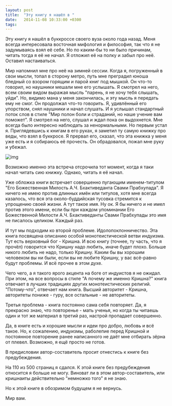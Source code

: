 ```yaml
---
layout: post
title:  "Эту книгу я нашёл в "
date:   2014-11-08 10:33:00 +0300
tags:   
---
```


Эту книгу я нашёл в буккроссе своего вуза около года назад. Меня всегда интересовала восточная мифология и философия, так что я не задумываясь взял её себе. Но по каким-бы то ни было причинам, читать тогда я её не начал. Я отложил её на полку и забыл про неё. Оставил настаиваться.

Мир напомнил мне про неё на зимней сессии. Когда я, погруженный в свои мысли, топал в сторону метро, путь мне преградил юноша бледный со взором горящим и парой книг под мышкой. Он что-то говорил, но наушники мешали мне его услышать. Я смотрел на него, всем своим видом выражая мысль "парень, я не хочу тебя слышать, уйди". Но, видимо мана у меня закончилась, и эту мысль я передать ему не смог. Он продолжал что-то говорить. Я, удивлённый его упорством, снял наушники и начал слушать. И я услышал стандартный поток слов в стиле "Мир полон боли и страданий, но наше учение вам поможет". Я смотрел на него, слушал и ждал пока он выдохнется. Мне всегда было интересно наблюдать за ненормальными. Но первым устал я. Приглядевшись к книгам в его руках, я заметил ту самую книжку про веды, что взял в буккросе. Я прервал его, сказал, что эта книжка у меня уже есть и я собираюсь её прочесть. Он обрадовался, пожал мне руку и убежал.

![img](https://pp.userapi.com/8QCdIhp0GXH8nRj_3QYYk7sxbNIl1Xe7VLdclw/52_gfiwuthM.jpg)

<!--excerpt-->

Возможно именно эта встреча отсрочила тот момент, когда я таки начал читать сию книжку. Однако, читать я её начал.

Уже обложка книги встречает совершенно пугающим именем-титулом "Его Божественная Милость А.Ч. Бхактиведанта Свами Прабхупада". Я ничего не имею против длинных имён или титулов, хотя мне всегда казалось, что вся эта около-буддийская тусовка стремится к упрощению своей жизни. А тут такое имя. Ну ок. Я бы ничего  и не имел против этого имени, если бы при каждом упоминании Его Божественной Милости А.Ч. Бхактиведанты Свами Прабхупады это имя не писалось целиком. Каждый раз. 

И тут мы подходим ко второй проблеме. Идолопоклонничество. Эта книга посвящена описанию особой монотеистической ветви индуизма. Тут есть верховный бог - Кришна. И всю книгу (точнее, ту часть, что я прочёл) говорится что Кришну надо любить, иначе будет плохо. Больше никого любить не надо, только Кришну. Каким бы вы хорошим человеком вы ни были, если вы не любите Кришну, у вас всё-равно будут проблемы. И всё прочее в этом духе.

Чего чего, а я такого ярого акцента на боге от индуистов я не ожидал. При этом, на все вопросы в стиле "А почему же именно Кришна?" книга отвечает в лучших традициях других монотеистических религий. "Потому-что", отвечает нам книга.  Высший авторитет - Кришна, авторитеты пониже - гуру, все остальные - не авторитеты. 

Третья проблема - книга постоянно сама себя повторяет. Да, я прекрасно знаю, что повторенье - мать ученья, но когда ты читаешь один и тот же материал в третий раз, настрой пропадает совершенно.

Да, в книге есть и хорошие мысли и идеи про добро, любовь и всё такое. Но, к сожалению, индуизмы, раболепие перед Кришной и постоянное повторение ранее написанного не даёт мне отбирать зёрна от плевел. Возможно, я ещё просто не готов.

В предисловии автор-составитель просит отнестись к книге без предубеждения. 

На 110 из 500 страниц я сдался. К этой книге без предубеждения относится я больше не могу. Виноват ли в этом автор-составитель, или кришнаиты действительно "немножко того" я не знаю.

Но к этой книге в обозримом будущем я не вернусь.

Мир вам.
